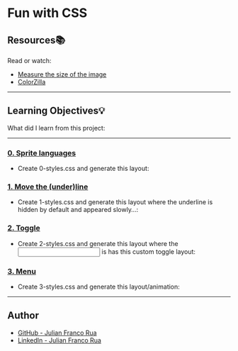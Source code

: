 # Fun with CSS

## Resources:books:
Read or watch:
* [Measure the size of the image](https://www.toptal.com/developers/css/sprite-generator/)
* [ColorZilla](https://chrome.google.com/webstore/detail/colorzilla/bhlhnicpbhignbdhedgjhgdocnmhomnp)

---
## Learning Objectives:bulb:
What did I learn from this project:

---

### [0. Sprite languages](./0-styles.css)
* Create 0-styles.css and generate this layout:


### [1. Move the (under)line](./1-styles.css)
* Create 1-styles.css and generate this layout where the underline is hidden by default and appeared slowly…:


### [2. Toggle](./2-styles.css)
* Create 2-styles.css and generate this layout where the <input> is has this custom toggle layout:


### [3. Menu](./3-styles.css)
* Create 3-styles.css and generate this layout/animation:

---

## Author
* [GitHub - Julian Franco Rua](https://github.com/julianfrancor)
* [LinkedIn - Julian Franco Rua](https://www.linkedin.com/in/julianfrancor/)